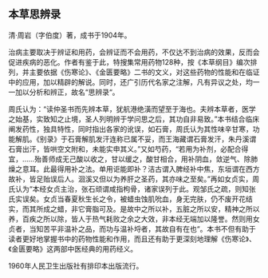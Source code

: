 ## 本草思辨录

清·周岩（字伯度）著，成书于1904年。

治病主要取决于辨证和用药，会辨证而不会用药，不仅达不到治病的效果，反而会促进疾病的恶化。作者有鉴于此，特搜集常用药物128种，按《本草纲目》编次排列，并主要依据《伤寒论》、《金匮要略》二书的文义，对这些药物的性能和在临证中的应用，加以精辟的解说。同时，还广引历代名家之注解，凡有异议之处，均一一加以分析和辨正，故名“思辨录“。

周氏认为：“读仲圣书而先辨本草，犹航港绝潢而望至于海也。夫辨本草者，医学之始基，实致知之止境，圣人列明辨于学问思之后，其功自非易致。”本书结合临床阐发药性，独具特性，同时指出各家的讹误，如石膏，周氏认为其性味辛甘寒，功能解肌。《别录》于石膏解肌发汗连称已属不妥，而王海藏谓石膏发汗，朱丹溪谓石膏出汗，皆哄空文附和，未能实申其义。”又如芍药，“若用为补剂，必配合得宜，……殆善师成无己酸以收之，甘以缓之，酸甘相合，用补阴血，敛逆气、除肺燥之意耳。此最得用补之法。单用讵能即补？洁古谓入脾经补中焦，东垣谓在西方故补，皆足贻误后人。洄溪又但以为养肝之圣药，其亦味之至矣。”再如女贞实，周氏认为“本经女贞主治，张石顽谓咸指枸骨，诸家误列于此。观邹氏之疏，则知张氏实误矣。女贞当春夏秋生长之令，被蜡虫蚀肌吮血，身无完肤，仍不废开花结实，而其所成之蜡，非它膏脂可及。是故中之所以补，五脏之所以安，精神之所以养，百疾之所以除，皆人于热气耗败之余之大效，非本经无端加以隆誉。然则用女贞者，当知苦平非温补之品，而功与温补埒者，其故自有在也“。本书不但有助于读者更好地掌握书中的药物性能和作用，而且还有助于更深刻地理解《伤寒论》、《金匮要略》这两部中医经典的用药经义。

1960年人民卫生出版社有排印本出版流行。
